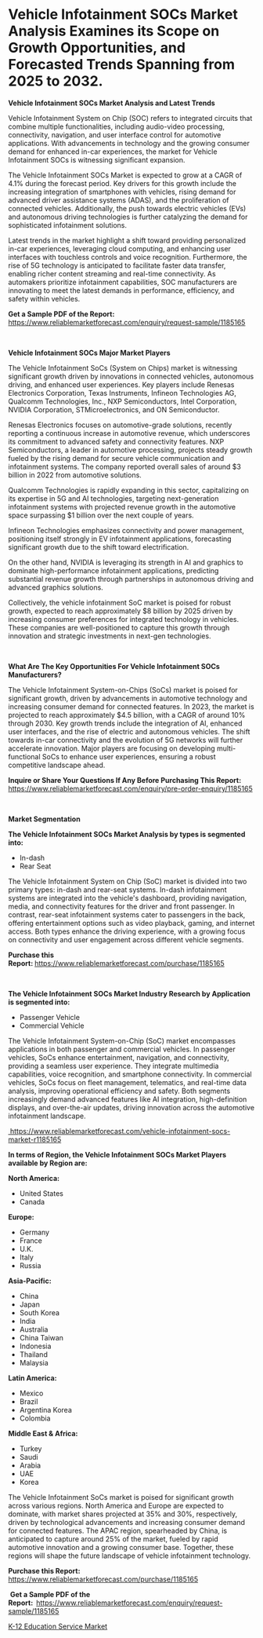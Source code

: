 <p><h1>Vehicle Infotainment SOCs Market Analysis Examines its Scope on Growth Opportunities, and Forecasted Trends Spanning from 2025 to 2032.</h1></p><p><strong>Vehicle Infotainment SOCs Market Analysis and Latest Trends</strong></p>
<p><p>Vehicle Infotainment System on Chip (SOC) refers to integrated circuits that combine multiple functionalities, including audio-video processing, connectivity, navigation, and user interface control for automotive applications. With advancements in technology and the growing consumer demand for enhanced in-car experiences, the market for Vehicle Infotainment SOCs is witnessing significant expansion.</p><p>The Vehicle Infotainment SOCs Market is expected to grow at a CAGR of 4.1% during the forecast period. Key drivers for this growth include the increasing integration of smartphones with vehicles, rising demand for advanced driver assistance systems (ADAS), and the proliferation of connected vehicles. Additionally, the push towards electric vehicles (EVs) and autonomous driving technologies is further catalyzing the demand for sophisticated infotainment solutions.</p><p>Latest trends in the market highlight a shift toward providing personalized in-car experiences, leveraging cloud computing, and enhancing user interfaces with touchless controls and voice recognition. Furthermore, the rise of 5G technology is anticipated to facilitate faster data transfer, enabling richer content streaming and real-time connectivity. As automakers prioritize infotainment capabilities, SOC manufacturers are innovating to meet the latest demands in performance, efficiency, and safety within vehicles.</p></p>
<p><strong>Get a Sample PDF of the Report:&nbsp;</strong> <a href="https://www.reliablemarketforecast.com/enquiry/request-sample/1185165?utm_campaign=3176&utm_medium=2&utm_source=Github&utm_content=ia&utm_term=28032025&utm_id=vehicle-infotainment-socs">https://www.reliablemarketforecast.com/enquiry/request-sample/1185165</a></p>
<p>&nbsp;</p>
<p><strong>Vehicle Infotainment SOCs Major Market Players</strong></p>
<p><p>The Vehicle Infotainment SoCs (System on Chips) market is witnessing significant growth driven by innovations in connected vehicles, autonomous driving, and enhanced user experiences. Key players include Renesas Electronics Corporation, Texas Instruments, Infineon Technologies AG, Qualcomm Technologies, Inc., NXP Semiconductors, Intel Corporation, NVIDIA Corporation, STMicroelectronics, and ON Semiconductor.</p><p>Renesas Electronics focuses on automotive-grade solutions, recently reporting a continuous increase in automotive revenue, which underscores its commitment to advanced safety and connectivity features. NXP Semiconductors, a leader in automotive processing, projects steady growth fueled by the rising demand for secure vehicle communication and infotainment systems. The company reported overall sales of around $3 billion in 2022 from automotive solutions.</p><p>Qualcomm Technologies is rapidly expanding in this sector, capitalizing on its expertise in 5G and AI technologies, targeting next-generation infotainment systems with projected revenue growth in the automotive space surpassing $1 billion over the next couple of years. </p><p>Infineon Technologies emphasizes connectivity and power management, positioning itself strongly in EV infotainment applications, forecasting significant growth due to the shift toward electrification. </p><p>On the other hand, NVIDIA is leveraging its strength in AI and graphics to dominate high-performance infotainment applications, predicting substantial revenue growth through partnerships in autonomous driving and advanced graphics solutions.</p><p>Collectively, the vehicle infotainment SoC market is poised for robust growth, expected to reach approximately $8 billion by 2025 driven by increasing consumer preferences for integrated technology in vehicles. These companies are well-positioned to capture this growth through innovation and strategic investments in next-gen technologies.</p></p>
<p>&nbsp;</p>
<p><strong>What Are The Key Opportunities For Vehicle Infotainment SOCs Manufacturers?</strong></p>
<p><p>The Vehicle Infotainment System-on-Chips (SoCs) market is poised for significant growth, driven by advancements in automotive technology and increasing consumer demand for connected features. In 2023, the market is projected to reach approximately $4.5 billion, with a CAGR of around 10% through 2030. Key growth trends include the integration of AI, enhanced user interfaces, and the rise of electric and autonomous vehicles. The shift towards in-car connectivity and the evolution of 5G networks will further accelerate innovation. Major players are focusing on developing multi-functional SoCs to enhance user experiences, ensuring a robust competitive landscape ahead.</p></p>
<p><strong>Inquire or Share Your Questions If Any Before Purchasing This Report:</strong> <a href="https://www.reliablemarketforecast.com/enquiry/pre-order-enquiry/1185165?utm_campaign=3176&utm_medium=2&utm_source=Github&utm_content=ia&utm_term=28032025&utm_id=vehicle-infotainment-socs">https://www.reliablemarketforecast.com/enquiry/pre-order-enquiry/1185165</a></p>
<p>&nbsp;</p>
<p><strong>Market Segmentation</strong></p>
<p><strong>The Vehicle Infotainment SOCs Market Analysis by types is segmented into:</strong></p>
<p><ul><li>In-dash</li><li>Rear Seat</li></ul></p>
<p><p>The Vehicle Infotainment System on Chip (SoC) market is divided into two primary types: in-dash and rear-seat systems. In-dash infotainment systems are integrated into the vehicle's dashboard, providing navigation, media, and connectivity features for the driver and front passenger. In contrast, rear-seat infotainment systems cater to passengers in the back, offering entertainment options such as video playback, gaming, and internet access. Both types enhance the driving experience, with a growing focus on connectivity and user engagement across different vehicle segments.</p></p>
<p><strong>Purchase this Report:&nbsp;</strong><a href="https://www.reliablemarketforecast.com/purchase/1185165?utm_campaign=3176&utm_medium=2&utm_source=Github&utm_content=ia&utm_term=28032025&utm_id=vehicle-infotainment-socs">https://www.reliablemarketforecast.com/purchase/1185165</a></p>
<p>&nbsp;</p>
<p><strong>The Vehicle Infotainment SOCs Market Industry Research by Application is segmented into:</strong></p>
<p><ul><li>Passenger Vehicle</li><li>Commercial Vehicle</li></ul></p>
<p><p>The Vehicle Infotainment System-on-Chip (SoC) market encompasses applications in both passenger and commercial vehicles. In passenger vehicles, SoCs enhance entertainment, navigation, and connectivity, providing a seamless user experience. They integrate multimedia capabilities, voice recognition, and smartphone connectivity. In commercial vehicles, SoCs focus on fleet management, telematics, and real-time data analysis, improving operational efficiency and safety. Both segments increasingly demand advanced features like AI integration, high-definition displays, and over-the-air updates, driving innovation across the automotive infotainment landscape.</p></p>
<p><a href="https://www.reliablemarketforecast.com/vehicle-infotainment-socs-market-r1185165?utm_campaign=3176&utm_medium=2&utm_source=Github&utm_content=ia&utm_term=28032025&utm_id=vehicle-infotainment-socs">&nbsp;https://www.reliablemarketforecast.com/vehicle-infotainment-socs-market-r1185165</a></p>
<p><strong>In terms of Region, the Vehicle Infotainment SOCs Market Players available by Region are:</strong></p>
<p>
    <p> <strong> North America: </strong>
        <ul>
            <li>United States</li>
            <li>Canada</li>
        </ul>
        </p> 
    <p> <strong> Europe: </strong>
        <ul>
            <li>Germany</li>
            <li>France</li>
            <li>U.K.</li>
            <li>Italy</li>
            <li>Russia</li>
        </ul>
        </p> 
    <p> <strong> Asia-Pacific: </strong>
        <ul>
            <li>China</li>
            <li>Japan</li>
            <li>South Korea</li>
            <li>India</li>
            <li>Australia</li>
            <li>China Taiwan</li>
            <li>Indonesia</li>
            <li>Thailand</li>
            <li>Malaysia</li>
        </ul>
        </p> 
    <p> <strong> Latin America: </strong>
        <ul>
            <li>Mexico</li>
            <li>Brazil</li>
            <li>Argentina Korea</li>
            <li>Colombia</li>
        </ul>
        </p> 
    <p> <strong> Middle East & Africa: </strong>
        <ul>
            <li>Turkey</li>
            <li>Saudi</li>
            <li>Arabia</li>
            <li>UAE</li>
            <li>Korea</li>
        </ul>
    </p>
    </p>
<p><p>The Vehicle Infotainment SoCs market is poised for significant growth across various regions. North America and Europe are expected to dominate, with market shares projected at 35% and 30%, respectively, driven by technological advancements and increasing consumer demand for connected features. The APAC region, spearheaded by China, is anticipated to capture around 25% of the market, fueled by rapid automotive innovation and a growing consumer base. Together, these regions will shape the future landscape of vehicle infotainment technology.</p></p>
<p><strong>Purchase this Report: </strong><a href="https://www.reliablemarketforecast.com/purchase/1185165?utm_campaign=3176&utm_medium=2&utm_source=Github&utm_content=ia&utm_term=28032025&utm_id=vehicle-infotainment-socs">https://www.reliablemarketforecast.com/purchase/1185165</a></p>
<p>&nbsp;<strong>Get a Sample PDF of the Report:&nbsp;&nbsp;</strong><a href="https://www.reliablemarketforecast.com/enquiry/request-sample/1185165?utm_campaign=3176&utm_medium=2&utm_source=Github&utm_content=ia&utm_term=28032025&utm_id=vehicle-infotainment-socs">https://www.reliablemarketforecast.com/enquiry/request-sample/1185165</a></p>
<p><strong></strong></p>
<p><p><a href="https://github.com/ijffseandy/Market-Research-Report-List-1/blob/main/k-12-education-service-market.md?utm_campaign=3176&utm_medium=2&utm_source=Github&utm_content=ia&utm_term=28032025&utm_id=vehicle-infotainment-socs">K-12 Education Service Market</a></p></p>